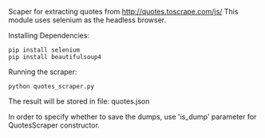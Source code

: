 Scaper for extracting quotes from  http://quotes.toscrape.com/js/
This module uses selenium as the headless browser.

Installing Dependencies:

    pip install selenium
    pip install beautifulsoup4

Running the scraper:

    python quotes_scraper.py 

The result will be stored in file: quotes.json

In order to specify whether to save the dumps, use 'is_dump' parameter for QuotesScraper constructor.
